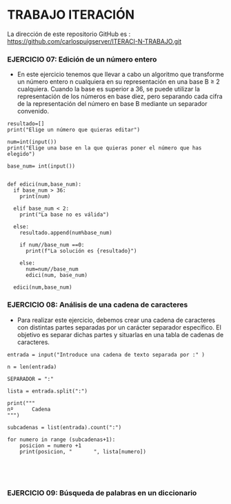 # TRABAJO ITERACIÓN

La dirección de este repositorio GitHub es : https://github.com/carlospuigserver/ITERACI-N-TRABAJO.git


### EJERCICIO 07:  Edición de un número entero

* En este ejercicio tenemos que llevar a cabo un algoritmo que transforme un número entero n cualquiera en su representación en una base B ≥ 2 cualquiera. Cuando la base es superior a 36, se puede utilizar la representación de los números en base diez, pero separando cada cifra de la representación del número en base B mediante un separador convenido.





```
resultado=[]
print("Elige un número que quieras editar")

num=int(input())
print("Elige una base en la que quieras poner el número que has elegido")

base_num= int(input())


def edici(num,base_num):
  if base_num > 36:
    print(num)

  elif base_num < 2:
    print("La base no es válida")

  else:
    resultado.append(num%base_num)

    if num//base_num ==0:
      print(f"La solución es {resultado}")

    else:
      num=num//base_num
      edici(num, base_num)

  edici(num,base_num)
  ```



### EJERCICIO 08: Análisis de una cadena de caracteres

* Para realizar este ejercicio, debemos crear una cadena de caracteres con distintas partes separadas por un carácter separador específico. El objetivo es separar dichas partes y situarlas en una tabla de cadenas de caracteres. 






```
entrada = input("Introduce una cadena de texto separada por :" )

n = len(entrada)

SEPARADOR = ":"

lista = entrada.split(":")

print("""
nº      Cadena
""")

subcadenas = list(entrada).count(":")

for numero in range (subcadenas+1):
    posicion = numero +1
    print(posicion, "       ", lista[numero])


  
  
```









### EJERCICIO 09: Búsqueda de palabras en un diccionario

